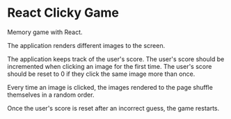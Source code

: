 # React Clicky Game

Memory game with React.

The application renders different images to the screen. 

The application keeps track of the user's score. The user's score should be incremented when clicking an image for the first time. The user's score should be reset to 0 if they click the same image more than once.

Every time an image is clicked, the images rendered to the page shuffle themselves in a random order.

Once the user's score is reset after an incorrect guess, the game restarts.
